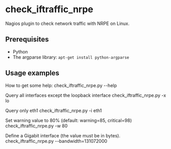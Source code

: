 check_iftraffic_nrpe
====================

Nagios plugin to check network traffic with NRPE on Linux.

Prerequisites
-------------

* Python
* The argparse library: `apt-get install python-argparse`

Usage examples
--------------

How to get some help:
    check_iftraffic_nrpe.py --help

Query all interfaces except the loopback interface
    check_iftraffic_nrpe.py -x lo

Query only eth1
    check_iftraffic_nrpe.py -i eth1

Set warning value to 80% (default: warning=85, critical=98)
    check_iftraffic_nrpe.py -w 80

Define a Gigabit interface (the value must be in bytes).
    check_iftraffic_nrpe.py --bandwidth=131072000


